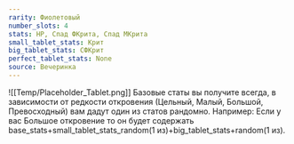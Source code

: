 ```yaml
---
rarity: Фиолетовый
number_slots: 4
stats: HP, Спад ФКрита, Спад МКрита
small_tablet_stats: Крит
big_tablet_stats: СФКрит
perfect_tablet_stats: None
source: Вечеринка
---
```

![[Temp/Placeholder_Tablet.png]]
Базовые статы вы получите всегда, в зависимости от редкости откровения (Цельный, Малый, Большой, Превосходный) вам дадут один из статов рандомно. Например: Если у вас Большое откровение то он будет содержать base_stats+small_tablet_stats_random(1 из)+big_tablet_stats+random(1 из).
